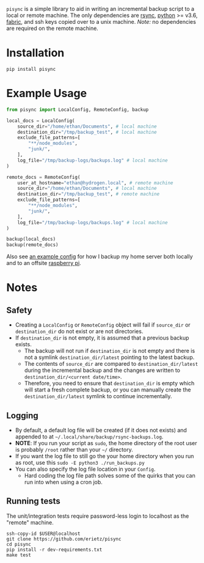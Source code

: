 `pisync` is a simple library to aid in writing an incremental backup script to
a local or remote machine. The only dependencies are [rsync][rsync],
[python][python] >= v3.6, [fabric][fabric], and ssh keys copied over to a unix
machine. *Note:* no dependencies are required on the remote machine.

# Installation

`pip install pisync`

# Example Usage

```Python
from pisync import LocalConfig, RemoteConfig, backup

local_docs = LocalConfig(
    source_dir="/home/ethan/Documents", # local machine
    destination_dir="/tmp/backup_test", # local machine
    exclude_file_patterns=[
        "**/node_modules",
        "junk/",
    ],
    log_file="/tmp/backup-logs/backups.log" # local machine
)

remote_docs = RemoteConfig(
    user_at_hostname="ethan@hydrogen.local", # remote machine
    source_dir="/home/ethan/Documents", # local machine
    destination_dir="/tmp/backup_test", # remote machine
    exclude_file_patterns=[
        "**/node_modules",
        "junk/",
    ],
    log_file="/tmp/backup-logs/backups.log" # local machine
)

backup(local_docs)
backup(remote_docs)
```

Also see [an example config](./examples/run_backups.py) for how I backup my
home server both locally and to an offsite [raspberry pi][pi].

# Notes

## Safety

- Creating a `LocalConfig` or `RemoteConfig` object will fail if `source_dir`
  or `destination_dir` do not exist or are not directories.
- If `destination_dir` is not empty, it is assumed that a previous backup
  exists.
  - The backup will not run if `destination_dir` is not empty and there is not
    a symlink `destination_dir/latest` pointing to the latest backup.
  - The contents of `source_dir` are compared to `destination_dir/latest`
    during the incremental backup and the changes are written to
    `destination_dir/<current date/time>`.
  - Therefore, you need to ensure that `destination_dir` is empty which will
    start a fresh complete backup, or you can manually create the
    `destination_dir/latest` symlink to continue incrementally.

## Logging

- By default, a default log file will be created (if it does not exists) and
  appended to at `~/.local/share/backup/rsync-backups.log`.
- **NOTE**: If you run your script as `sudo`, the home directory of the root
  user is probably `/root` rather than your `~/` directory.
- If you want the log file to still go the your home directory when you run as
  root, use this `sudo -E python3 ./run_backups.py`
- You can also specify the log file location in your `Config`.
    - Hard coding the log file path solves some of the quirks that you can run
      into when using a cron job.


## Running tests

The unit/integration tests require password-less login to localhost as the
"remote" machine.

```
ssh-copy-id $USER@localhost
git clone https://github.com/erietz/pisync
cd pisync
pip install -r dev-requirements.txt
make test
```

[rsync]: https://github.com/WayneD/rsync
[python]: https://www.python.org/
[fabric]: https://github.com/fabric/fabric
[pi]: https://www.raspberrypi.com/
